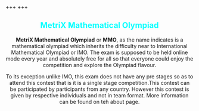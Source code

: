 +++
+++

<h2 align="center"> <b><span style="color: cyan;">MetriX Mathematical Olympiad</span></b></h2>
<div align="center">
<p>
    <b> MetriX Mathematical Olympiad</b> or  <b>MMO</b>, as the name indicates is a mathematical olympiad which inherits the difficulty near to International Mathematical Olympiad or IMO. The exam is supposed to be held online mode every year and absolutely free for all so that everyone could enjoy the competition and explore the Olympiad flavour.

To its  exception unlike IMO, this exam does not have any pre stages so as to attend this contest that is it is a single stage competition.This contest can be participated by participants from any country. However this contest is given by respective individuals and not in team format. More information can be found on teh about page.
</p>
</div>
